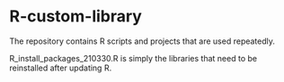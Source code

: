 # R-custom-library
The repository contains R scripts and projects that are used repeatedly.

R_install_packages_210330.R is simply the libraries that need to be reinstalled after updating R.
